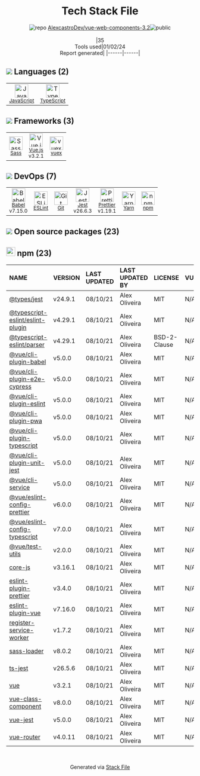 <!--
&lt;--- Readme.md Snippet without images Start ---&gt;
## Tech Stack
AlexcastroDev/vue-web-components-3.2 is built on the following main stack:

- [Jest](http://facebook.github.io/jest/) – Javascript Testing Framework
- [Sass](http://sass-lang.com/) – CSS Pre-processors / Extensions
- [JavaScript](https://developer.mozilla.org/en-US/docs/Web/JavaScript) – Languages
- [TypeScript](http://www.typescriptlang.org) – Languages
- [Babel](http://babeljs.io/) – JavaScript Compilers
- [ESLint](http://eslint.org/) – Code Review
- [Vue.js](http://vuejs.org/) – Javascript UI Libraries
- [Yarn](https://yarnpkg.com/) – Front End Package Manager
- [vuex](https://vuex.vuejs.org) – State Management Library
- [Prettier](https://prettier.io/) – Code Review

Full tech stack [here](/techstack.md)

&lt;--- Readme.md Snippet without images End ---&gt;

&lt;--- Readme.md Snippet with images Start ---&gt;
## Tech Stack
AlexcastroDev/vue-web-components-3.2 is built on the following main stack:

- <img width='25' height='25' src='https://img.stackshare.io/service/830/jest.png' alt='Jest'/> [Jest](http://facebook.github.io/jest/) – Javascript Testing Framework
- <img width='25' height='25' src='https://img.stackshare.io/service/1171/jCR2zNJV.png' alt='Sass'/> [Sass](http://sass-lang.com/) – CSS Pre-processors / Extensions
- <img width='25' height='25' src='https://img.stackshare.io/service/1209/javascript.jpeg' alt='JavaScript'/> [JavaScript](https://developer.mozilla.org/en-US/docs/Web/JavaScript) – Languages
- <img width='25' height='25' src='https://img.stackshare.io/service/1612/bynNY5dJ.jpg' alt='TypeScript'/> [TypeScript](http://www.typescriptlang.org) – Languages
- <img width='25' height='25' src='https://img.stackshare.io/service/2739/-1wfGjNw.png' alt='Babel'/> [Babel](http://babeljs.io/) – JavaScript Compilers
- <img width='25' height='25' src='https://img.stackshare.io/service/3337/Q4L7Jncy.jpg' alt='ESLint'/> [ESLint](http://eslint.org/) – Code Review
- <img width='25' height='25' src='https://img.stackshare.io/service/3837/paeckCWC.png' alt='Vue.js'/> [Vue.js](http://vuejs.org/) – Javascript UI Libraries
- <img width='25' height='25' src='https://img.stackshare.io/service/5848/44mC-kJ3.jpg' alt='Yarn'/> [Yarn](https://yarnpkg.com/) – Front End Package Manager
- <img width='25' height='25' src='https://img.stackshare.io/service/6705/6128107.png' alt='vuex'/> [vuex](https://vuex.vuejs.org) – State Management Library
- <img width='25' height='25' src='https://img.stackshare.io/service/7035/default_66f265943abed56bcdbfca1c866a4261b1fbb063.jpg' alt='Prettier'/> [Prettier](https://prettier.io/) – Code Review

Full tech stack [here](/techstack.md)

&lt;--- Readme.md Snippet with images End ---&gt;
-->
<div align="center">

# Tech Stack File
![](https://img.stackshare.io/repo.svg "repo") [AlexcastroDev/vue-web-components-3.2](https://github.com/AlexcastroDev/vue-web-components-3.2)![](https://img.stackshare.io/public_badge.svg "public")
<br/><br/>
|35<br/>Tools used|01/02/24 <br/>Report generated|
|------|------|
</div>

## <img src='https://img.stackshare.io/languages.svg'/> Languages (2)
<table><tr>
  <td align='center'>
  <img width='36' height='36' src='https://img.stackshare.io/service/1209/javascript.jpeg' alt='JavaScript'>
  <br>
  <sub><a href="https://developer.mozilla.org/en-US/docs/Web/JavaScript">JavaScript</a></sub>
  <br>
  <sub></sub>
</td>

<td align='center'>
  <img width='36' height='36' src='https://img.stackshare.io/service/1612/bynNY5dJ.jpg' alt='TypeScript'>
  <br>
  <sub><a href="http://www.typescriptlang.org">TypeScript</a></sub>
  <br>
  <sub></sub>
</td>

</tr>
</table>

## <img src='https://img.stackshare.io/frameworks.svg'/> Frameworks (3)
<table><tr>
  <td align='center'>
  <img width='36' height='36' src='https://img.stackshare.io/service/1171/jCR2zNJV.png' alt='Sass'>
  <br>
  <sub><a href="http://sass-lang.com/">Sass</a></sub>
  <br>
  <sub></sub>
</td>

<td align='center'>
  <img width='36' height='36' src='https://img.stackshare.io/service/3837/paeckCWC.png' alt='Vue.js'>
  <br>
  <sub><a href="http://vuejs.org/">Vue.js</a></sub>
  <br>
  <sub>v3.2.1</sub>
</td>

<td align='center'>
  <img width='36' height='36' src='https://img.stackshare.io/service/6705/6128107.png' alt='vuex'>
  <br>
  <sub><a href="https://vuex.vuejs.org">vuex</a></sub>
  <br>
  <sub></sub>
</td>

</tr>
</table>

## <img src='https://img.stackshare.io/devops.svg'/> DevOps (7)
<table><tr>
  <td align='center'>
  <img width='36' height='36' src='https://img.stackshare.io/service/2739/-1wfGjNw.png' alt='Babel'>
  <br>
  <sub><a href="http://babeljs.io/">Babel</a></sub>
  <br>
  <sub>v7.15.0</sub>
</td>

<td align='center'>
  <img width='36' height='36' src='https://img.stackshare.io/service/3337/Q4L7Jncy.jpg' alt='ESLint'>
  <br>
  <sub><a href="http://eslint.org/">ESLint</a></sub>
  <br>
  <sub></sub>
</td>

<td align='center'>
  <img width='36' height='36' src='https://img.stackshare.io/service/1046/git.png' alt='Git'>
  <br>
  <sub><a href="http://git-scm.com/">Git</a></sub>
  <br>
  <sub></sub>
</td>

<td align='center'>
  <img width='36' height='36' src='https://img.stackshare.io/service/830/jest.png' alt='Jest'>
  <br>
  <sub><a href="http://facebook.github.io/jest/">Jest</a></sub>
  <br>
  <sub>v26.6.3</sub>
</td>

<td align='center'>
  <img width='36' height='36' src='https://img.stackshare.io/service/7035/default_66f265943abed56bcdbfca1c866a4261b1fbb063.jpg' alt='Prettier'>
  <br>
  <sub><a href="https://prettier.io/">Prettier</a></sub>
  <br>
  <sub>v1.19.1</sub>
</td>

<td align='center'>
  <img width='36' height='36' src='https://img.stackshare.io/service/5848/44mC-kJ3.jpg' alt='Yarn'>
  <br>
  <sub><a href="https://yarnpkg.com/">Yarn</a></sub>
  <br>
  <sub></sub>
</td>

<td align='center'>
  <img width='36' height='36' src='https://img.stackshare.io/service/1120/lejvzrnlpb308aftn31u.png' alt='npm'>
  <br>
  <sub><a href="https://www.npmjs.com/">npm</a></sub>
  <br>
  <sub></sub>
</td>

</tr>
</table>


## <img src='https://img.stackshare.io/group.svg' /> Open source packages (23)</h2>

## <img width='24' height='24' src='https://img.stackshare.io/service/1120/lejvzrnlpb308aftn31u.png'/> npm (23)

|NAME|VERSION|LAST UPDATED|LAST UPDATED BY|LICENSE|VULNERABILITIES|
|:------|:------|:------|:------|:------|:------|
|[@types/jest](https://www.npmjs.com/@types/jest)|v24.9.1|08/10/21|Alex Oliveira |MIT|N/A|
|[@typescript-eslint/eslint-plugin](https://www.npmjs.com/@typescript-eslint/eslint-plugin)|v4.29.1|08/10/21|Alex Oliveira |MIT|N/A|
|[@typescript-eslint/parser](https://www.npmjs.com/@typescript-eslint/parser)|v4.29.1|08/10/21|Alex Oliveira |BSD-2-Clause|N/A|
|[@vue/cli-plugin-babel](https://www.npmjs.com/@vue/cli-plugin-babel)|v5.0.0|08/10/21|Alex Oliveira |MIT|N/A|
|[@vue/cli-plugin-e2e-cypress](https://www.npmjs.com/@vue/cli-plugin-e2e-cypress)|v5.0.0|08/10/21|Alex Oliveira |MIT|N/A|
|[@vue/cli-plugin-eslint](https://www.npmjs.com/@vue/cli-plugin-eslint)|v5.0.0|08/10/21|Alex Oliveira |MIT|N/A|
|[@vue/cli-plugin-pwa](https://www.npmjs.com/@vue/cli-plugin-pwa)|v5.0.0|08/10/21|Alex Oliveira |MIT|N/A|
|[@vue/cli-plugin-typescript](https://www.npmjs.com/@vue/cli-plugin-typescript)|v5.0.0|08/10/21|Alex Oliveira |MIT|N/A|
|[@vue/cli-plugin-unit-jest](https://www.npmjs.com/@vue/cli-plugin-unit-jest)|v5.0.0|08/10/21|Alex Oliveira |MIT|N/A|
|[@vue/cli-service](https://www.npmjs.com/@vue/cli-service)|v5.0.0|08/10/21|Alex Oliveira |MIT|N/A|
|[@vue/eslint-config-prettier](https://www.npmjs.com/@vue/eslint-config-prettier)|v6.0.0|08/10/21|Alex Oliveira |MIT|N/A|
|[@vue/eslint-config-typescript](https://www.npmjs.com/@vue/eslint-config-typescript)|v7.0.0|08/10/21|Alex Oliveira |MIT|N/A|
|[@vue/test-utils](https://www.npmjs.com/@vue/test-utils)|v2.0.0|08/10/21|Alex Oliveira |MIT|N/A|
|[core-js](https://www.npmjs.com/core-js)|v3.16.1|08/10/21|Alex Oliveira |MIT|N/A|
|[eslint-plugin-prettier](https://www.npmjs.com/eslint-plugin-prettier)|v3.4.0|08/10/21|Alex Oliveira |MIT|N/A|
|[eslint-plugin-vue](https://www.npmjs.com/eslint-plugin-vue)|v7.16.0|08/10/21|Alex Oliveira |MIT|N/A|
|[register-service-worker](https://www.npmjs.com/register-service-worker)|v1.7.2|08/10/21|Alex Oliveira |MIT|N/A|
|[sass-loader](https://www.npmjs.com/sass-loader)|v8.0.2|08/10/21|Alex Oliveira |MIT|N/A|
|[ts-jest](https://www.npmjs.com/ts-jest)|v26.5.6|08/10/21|Alex Oliveira |MIT|N/A|
|[vue](https://www.npmjs.com/vue)|v3.2.1|08/10/21|Alex Oliveira |MIT|N/A|
|[vue-class-component](https://www.npmjs.com/vue-class-component)|v8.0.0|08/10/21|Alex Oliveira |MIT|N/A|
|[vue-jest](https://www.npmjs.com/vue-jest)|v5.0.0|08/10/21|Alex Oliveira |MIT|N/A|
|[vue-router](https://www.npmjs.com/vue-router)|v4.0.11|08/10/21|Alex Oliveira |MIT|N/A|

<br/>
<div align='center'>

Generated via [Stack File](https://github.com/marketplace/stack-file)
